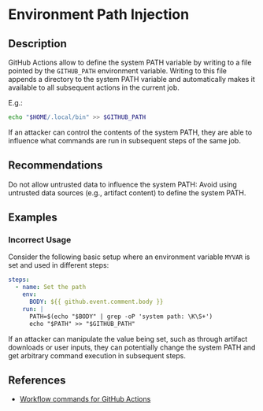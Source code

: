 # Environment Path Injection

## Description

GitHub Actions allow to define the system PATH variable by writing to a file pointed by the `GITHUB_PATH` environment variable. Writing to this file appends a directory to the system PATH variable and automatically makes it available to all subsequent actions in the current job.

E.g.:

```bash
echo "$HOME/.local/bin" >> $GITHUB_PATH
```

If an attacker can control the contents of the system PATH, they are able to influence what commands are run in subsequent steps of the same job.

## Recommendations

Do not allow untrusted data to influence the system PATH: Avoid using untrusted data sources (e.g., artifact content) to define the system PATH.

## Examples

### Incorrect Usage

Consider the following basic setup where an environment variable `MYVAR` is set and used in different steps:

```yaml
steps:
  - name: Set the path
    env:
      BODY: ${{ github.event.comment.body }}
    run: |
      PATH=$(echo "$BODY" | grep -oP 'system path: \K\S+')
      echo "$PATH" >> "$GITHUB_PATH"
```

If an attacker can manipulate the value being set, such as through artifact downloads or user inputs, they can potentially change the system PATH and get arbitrary command execution in subsequent steps.

## References

- [Workflow commands for GitHub Actions](https://docs.github.com/en/actions/writing-workflows/choosing-what-your-workflow-does/workflow-commands-for-github-actions)
